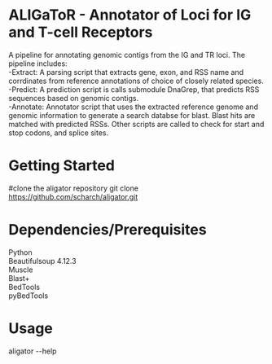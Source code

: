 # ALIGaToR - Annotator of Loci for IG and T-cell Receptors
A pipeline for annotating genomic contigs from the IG and TR loci. The pipeline includes:
	 <br />-Extract: A parsing script that extracts gene, exon, and RSS name and corrdinates from reference annotations of choice of closely related species.
	 <br />-Predict: A prediction script is calls submodule DnaGrep, that predicts RSS sequences based on genomic contigs.
	 <br />-Annotate: Annotator script that uses the extracted reference genome and genomic information to generate a search databse for blast. Blast hits are matched with predicted RSSs. Other scripts are called to check for start and stop codons, and splice sites.

# Getting Started
#clone the aligator repository 
git clone https://github.com/scharch/aligator.git

# Dependencies/Prerequisites 
Python
 <br />Beautifulsoup 4.12.3
 <br />Muscle
 <br />Blast+
 <br />BedTools
 <br />pyBedTools

# Usage
aligator --help
